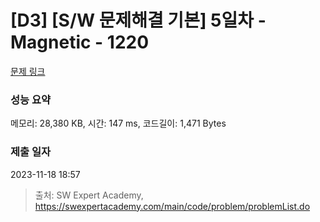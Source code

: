 # [D3] [S/W 문제해결 기본] 5일차 - Magnetic - 1220 

[문제 링크](https://swexpertacademy.com/main/code/problem/problemDetail.do?contestProbId=AV14hwZqABsCFAYD) 

### 성능 요약

메모리: 28,380 KB, 시간: 147 ms, 코드길이: 1,471 Bytes

### 제출 일자

2023-11-18 18:57



> 출처: SW Expert Academy, https://swexpertacademy.com/main/code/problem/problemList.do